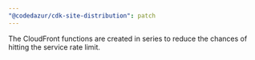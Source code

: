```yaml
---
"@codedazur/cdk-site-distribution": patch
---
```


The CloudFront functions are created in series to reduce the chances of hitting the service rate limit.
